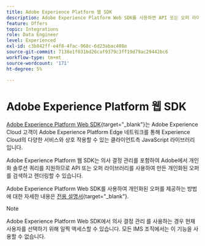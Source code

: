 ```yaml
---
title: Adobe Experience Platform 웹 SDK
description: Adobe Experience Platform Web SDK를 사용하면 API 또는 오퍼 라이브러리를 사용하여 만든 개인화된 오퍼를 검색하고 렌더링할 수 있습니다.
feature: Offers
topic: Integrations
role: Data Engineer
level: Experienced
exl-id: c3b842ff-e4f8-4fac-968c-6d23abac408e
source-git-commit: 7138e1f031bd26caf9379c3ff19d79ac29442bc6
workflow-type: tm+mt
source-wordcount: '171'
ht-degree: 5%

---
```


# Adobe Experience Platform 웹 SDK

[Adobe Experience Platform Web SDK](https://experienceleague.adobe.com/docs/experience-platform/edge/home.html#video-overview){target=&quot;_blank&quot;}는 Adobe Experience Cloud 고객이 Adobe Experience Platform Edge 네트워크를 통해 Experience Cloud의 다양한 서비스와 상호 작용할 수 있는 클라이언트측 JavaScript 라이브러리입니다.

Adobe Experience Platform 웹 SDK는 의사 결정 관리를 포함하여 Adobe에서 개인화 솔루션 쿼리를 지원하므로 API 또는 오퍼 라이브러리를 사용하여 만든 개인화된 오퍼를 검색하고 렌더링할 수 있습니다.

Adobe Experience Platform Web SDK를 사용하여 개인화된 오퍼를 제공하는 방법에 대한 자세한 내용은 [전용 설명서](https://experienceleague.adobe.com/docs/experience-platform/edge/personalization/offer-decisioning/offer-decisioning-overview.html#enabling-offer-decisioning){target=&quot;_blank&quot;}.

>[!NOTE]
>
>Adobe Experience Platform Web SDK에서 의사 결정 관리 를 사용하는 경우 현재 사용자를 선택하기 위해 일찍 액세스할 수 있습니다. 모든 IMS 조직에서는 이 기능을 사용할 수 없습니다.

